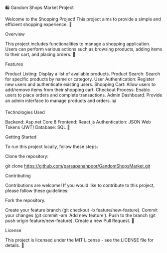 🛍️ Gandom Shops Market Project

Welcome to the Shopping Project! This project aims to provide a simple and efficient shopping experience. 🌟

Overview

This project includes functionalities to manage a shopping application. Users can perform various actions such as browsing products, adding items to their cart, and placing orders. 🛒

Features

Product Listing: Display a list of available products.
Product Search: Search for specific products by name or category.
User Authentication: Register new users and authenticate existing users.
Shopping Cart: Allow users to add/remove items from their shopping cart.
Checkout Process: Enable users to place orders and complete transactions.
Admin Dashboard: Provide an admin interface to manage products and orders. 📊

Technologies Used

Backend: Asp.net Core 8
Frontend: React.js
Authentication: JSON Web Tokens (JWT)
Database: SQL 💾

Getting Started

To run this project locally, follow these steps:

Clone the repository:

git clone https://github.com/parsapanahpoor/GandomShopsMarket.git

Contributing

Contributions are welcome! If you would like to contribute to this project, please follow these guidelines:

Fork the repository.

Create your feature branch (git checkout -b feature/new-feature).
Commit your changes (git commit -am 'Add new feature').
Push to the branch (git push origin feature/new-feature).
Create a new Pull Request. 🚀

License

This project is licensed under the MIT License - see the LICENSE file for details. 📝

